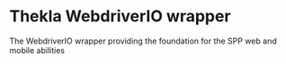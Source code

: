 # Thekla WebdriverIO wrapper

The WebdriverIO wrapper providing the foundation for the SPP web and mobile abilities